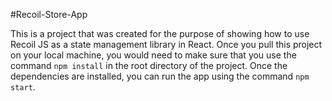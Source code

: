 #Recoil-Store-App

This is a project that was created for the purpose of showing how to use Recoil JS as a state management library in React. Once you pull this project on your local machine, you would need to make sure that you use the command `npm install` in the root directory of the project. Once the dependencies are installed, you can run the app using the command `npm start`.
